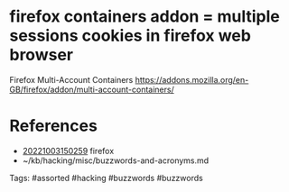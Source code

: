 # firefox containers addon = multiple sessions cookies in firefox web browser
Firefox Multi-Account Containers
https://addons.mozilla.org/en-GB/firefox/addon/multi-account-containers/

# References
- [20221003150259](/zet/20221003150259/README.md) firefox
- ~/kb/hacking/misc/buzzwords-and-acronyms.md

Tags:
    #assorted #hacking #buzzwords #buzzwords
